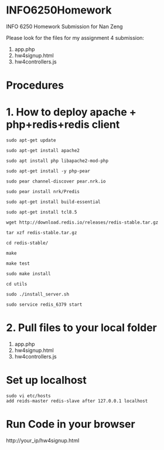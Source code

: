 # INFO6250Homework
INFO 6250 Homework Submission for Nan Zeng

Please look for the files for my assignment 4 submission:

1. app.php
2. hw4signup.html
3. hw4controllers.js

# Procedures
# 1. How to deploy apache + php+redis+redis client
```
sudo apt-get update

sudo apt-get install apache2

sudo apt install php libapache2-mod-php

sudo apt-get install -y php-pear

sudo pear channel-discover pear.nrk.io

sudo pear install nrk/Predis

sudo apt-get install build-essential

sudo apt-get install tcl8.5

wget http://download.redis.io/releases/redis-stable.tar.gz

tar xzf redis-stable.tar.gz

cd redis-stable/

make

make test

sudo make install

cd utils

sudo ./install_server.sh

sudo service redis_6379 start

```
# 2. Pull files to your local folder
1. app.php
2. hw4signup.html
3. hw4controllers.js

# Set up localhost
```
sudo vi etc/hosts
add reids-master redis-slave after 127.0.0.1 localhost
```
# Run Code in your browser
http://your_ip/hw4signup.html
